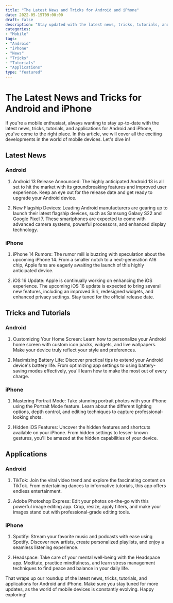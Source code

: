 ```yaml
--- 
title: "The Latest News and Tricks for Android and iPhone"
date: 2022-05-15T09:00:00
draft: false
description: "Stay updated with the latest news, tricks, tutorials, and applications for Android and iPhone."
categories: 
- "Mobile"
tags: 
- "Android"
- "iPhone"
- "News"
- "Tricks"
- "Tutorials"
- "Applications"
type: "featured"
--- 
```


# The Latest News and Tricks for Android and iPhone

If you're a mobile enthusiast, always wanting to stay up-to-date with the latest news, tricks, tutorials, and applications for Android and iPhone, you've come to the right place. In this article, we will cover all the exciting developments in the world of mobile devices. Let's dive in!

## Latest News

### Android

1. Android 13 Release Announced:
The highly anticipated Android 13 is all set to hit the market with its groundbreaking features and improved user experience. Keep an eye out for the release date and get ready to upgrade your Android device.

2. New Flagship Devices:
Leading Android manufacturers are gearing up to launch their latest flagship devices, such as Samsung Galaxy S22 and Google Pixel 7. These smartphones are expected to come with advanced camera systems, powerful processors, and enhanced display technology.

### iPhone

1. iPhone 14 Rumors:
The rumor mill is buzzing with speculation about the upcoming iPhone 14. From a smaller notch to a next-generation A16 chip, Apple fans are eagerly awaiting the launch of this highly anticipated device.

2. iOS 16 Update:
Apple is continually working on enhancing the iOS experience. The upcoming iOS 16 update is expected to bring several new features, including an improved Siri, redesigned widgets, and enhanced privacy settings. Stay tuned for the official release date.

## Tricks and Tutorials

### Android

1. Customizing Your Home Screen:
Learn how to personalize your Android home screen with custom icon packs, widgets, and live wallpapers. Make your device truly reflect your style and preferences.

2. Maximizing Battery Life:
Discover practical tips to extend your Android device's battery life. From optimizing app settings to using battery-saving modes effectively, you'll learn how to make the most out of every charge.

### iPhone

1. Mastering Portrait Mode:
Take stunning portrait photos with your iPhone using the Portrait Mode feature. Learn about the different lighting options, depth control, and editing techniques to capture professional-looking shots.

2. Hidden iOS Features:
Uncover the hidden features and shortcuts available on your iPhone. From hidden settings to lesser-known gestures, you'll be amazed at the hidden capabilities of your device.

## Applications

### Android

1. TikTok: 
Join the viral video trend and explore the fascinating content on TikTok. From entertaining dances to informative tutorials, this app offers endless entertainment.

2. Adobe Photoshop Express:
Edit your photos on-the-go with this powerful image editing app. Crop, resize, apply filters, and make your images stand out with professional-grade editing tools.

### iPhone

1. Spotify:
Stream your favorite music and podcasts with ease using Spotify. Discover new artists, create personalized playlists, and enjoy a seamless listening experience.

2. Headspace:
Take care of your mental well-being with the Headspace app. Meditate, practice mindfulness, and learn stress management techniques to find peace and balance in your daily life.

That wraps up our roundup of the latest news, tricks, tutorials, and applications for Android and iPhone. Make sure you stay tuned for more updates, as the world of mobile devices is constantly evolving. Happy exploring!
